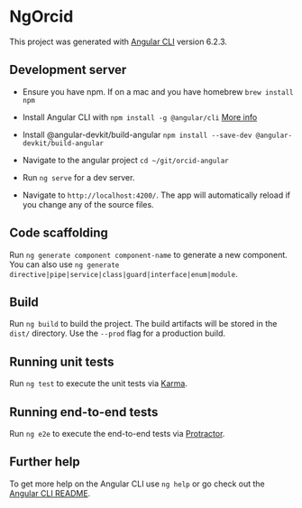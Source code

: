 # NgOrcid

This project was generated with [Angular CLI](https://github.com/angular/angular-cli) version 6.2.3.

## Development server
* Ensure you have npm. If on a mac and you have homebrew `brew install npm`

* Install Angular CLI with `npm install -g @angular/cli` [More info](https://www.npmjs.com/package/@angular/cli#installation)

* Install @angular-devkit/build-angular `npm install --save-dev @angular-devkit/build-angular`

* Navigate to the angular project `cd ~/git/orcid-angular`

* Run `ng serve` for a dev server. 

* Navigate to `http://localhost:4200/`. The app will automatically reload if you change any of the source files.

## Code scaffolding

Run `ng generate component component-name` to generate a new component. You can also use `ng generate directive|pipe|service|class|guard|interface|enum|module`.

## Build

Run `ng build` to build the project. The build artifacts will be stored in the `dist/` directory. Use the `--prod` flag for a production build.

## Running unit tests

Run `ng test` to execute the unit tests via [Karma](https://karma-runner.github.io).

## Running end-to-end tests

Run `ng e2e` to execute the end-to-end tests via [Protractor](http://www.protractortest.org/).

## Further help

To get more help on the Angular CLI use `ng help` or go check out the [Angular CLI README](https://github.com/angular/angular-cli/blob/master/README.md).
